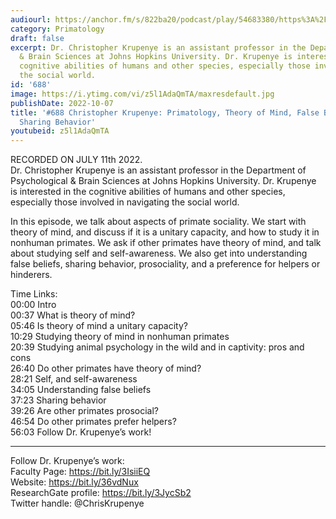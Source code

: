 ```yaml
---
audiourl: https://anchor.fm/s/822ba20/podcast/play/54683380/https%3A%2F%2Fd3ctxlq1ktw2nl.cloudfront.net%2Fstaging%2F2022-6-11%2Feea91cf5-12a4-f030-b792-c3cfa70f6871.m4a
category: Primatology
draft: false
excerpt: Dr. Christopher Krupenye is an assistant professor in the Department of Psychological
  & Brain Sciences at Johns Hopkins University. Dr. Krupenye is interested in the
  cognitive abilities of humans and other species, especially those involved in navigating
  the social world.
id: '688'
image: https://i.ytimg.com/vi/z5l1AdaQmTA/maxresdefault.jpg
publishDate: 2022-10-07
title: '#688 Christopher Krupenye: Primatology, Theory of Mind, False Beliefs, and
  Sharing Behavior'
youtubeid: z5l1AdaQmTA
---
```

<div class="timelinks">

RECORDED ON JULY 11th 2022.  
Dr. Christopher Krupenye is an assistant professor in the Department of Psychological & Brain Sciences at Johns Hopkins University. Dr. Krupenye is interested in the cognitive abilities of humans and other species, especially those involved in navigating the social world.

In this episode, we talk about aspects of primate sociality. We start with theory of mind, and discuss if it is a unitary capacity, and how to study it in nonhuman primates. We ask if other primates have theory of mind, and talk about studying self and self-awareness. We also get into understanding false beliefs, sharing behavior, prosociality, and a preference for helpers or hinderers.

Time Links:  
<time>00:00</time> Intro  
<time>00:37</time> What is theory of mind?  
<time>05:46</time> Is theory of mind a unitary capacity?  
<time>10:29</time> Studying theory of mind in nonhuman primates  
<time>20:39</time> Studying animal psychology in the wild and in captivity: pros and cons  
<time>26:40</time> Do other primates have theory of mind?  
<time>28:21</time> Self, and self-awareness  
<time>34:05</time> Understanding false beliefs  
<time>37:23</time> Sharing behavior  
<time>39:26</time> Are other primates prosocial?  
<time>46:54</time> Do other primates prefer helpers?  
<time>56:03</time> Follow Dr. Krupenye’s work!

---

Follow Dr. Krupenye’s work:  
Faculty Page: https://bit.ly/3IsiiEQ  
Website: https://bit.ly/36vdNux  
ResearchGate profile: https://bit.ly/3JycSb2  
Twitter handle: @ChrisKrupenye
</div>

